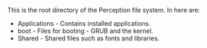 This is the root directory of the Perception file system. In here are:
- Applications - Contains installed applications.
- boot - Files for booting - GRUB and the kernel.
- Shared - Shared files such as fonts and libraries.